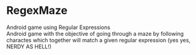 # RegexMaze
Android game using Regular Expressions
<br/>
Android game with the objective of going through a maze by following charactes which together will match a given regular expression (yes yes, NERDY AS HELL!)
